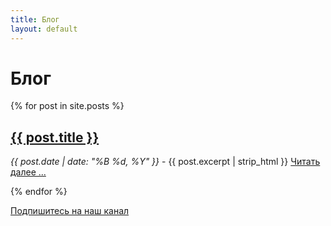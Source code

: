 ```yaml
---
title: Блог
layout: default
---
```


# Блог

{% for post in site.posts %}
<h2><a href="{{ post.url }}">{{ post.title }}</a></h2>
<p>
	<em>{{ post.date | date: "%B %d, %Y" }}</em> -
	{{ post.excerpt | strip_html }} 
	<a href="{{ post.url }}">Читать далее ...</a>
</p>
{% endfor %}

<p class="menulike"><a href="../feed.xml" class="feed">Подпишитесь на наш канал</a></p>
